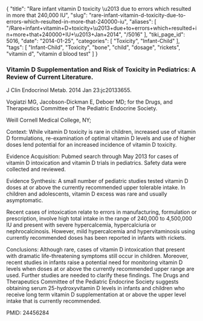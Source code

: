 {
    "title": "Rare infant vitamin D toxicity \u2013 due to errors which resulted in more that 240,000 IU",
    "slug": "rare-infant-vitamin-d-toxicity-due-to-errors-which-resulted-in-more-that-240000-iu",
    "aliases": [
        "/Rare+infant+vitamin+D+toxicity+\u2013+due+to+errors+which+resulted+in+more+that+240000+IU+\u2013+Jan+2014",
        "/5016"
    ],
    "tiki_page_id": 5016,
    "date": "2014-01-25",
    "categories": [
        "Toxicity",
        "Infant-Child"
    ],
    "tags": [
        "Infant-Child",
        "Toxicity",
        "bone",
        "child",
        "dosage",
        "rickets",
        "vitamin d",
        "vitamin d blood test"
    ]
}


### Vitamin D Supplementation and Risk of Toxicity in Pediatrics: A Review of Current Literature.

J Clin Endocrinol Metab. 2014 Jan 23:jc20133655. 

Vogiatzi MG, Jacobson-Dickman E, Deboer MD; for the Drugs, and Therapeutics Committee of The Pediatric Endocrine Society.

Weill Cornell Medical College, NY;

Context: While vitamin D toxicity is rare in children, increased use of vitamin D formulations, re-examination of optimal vitamin D levels and use of higher doses lend potential for an increased incidence of vitamin D toxicity. 

Evidence Acquisition: Pubmed search through May 2013 for cases of vitamin D intoxication and vitamin D trials in pediatrics. Safety data were collected and reviewed. 

Evidence Synthesis: A small number of pediatric studies tested vitamin D doses at or above the currently recommended upper tolerable intake. In children and adolescents, vitamin D excess was rare and usually asymptomatic. 

Recent cases of intoxication relate to errors in manufacturing, formulation or prescription, involve high total intake in the range of 240,000 to 4,500,000 IU and present with severe hypercalcemia, hypercalciuria or nephrocalcinosis. However, mild hypercalcemia and hypervitaminosis using currently recommended doses has been reported in infants with rickets. 

Conclusions: Although rare, cases of vitamin D intoxication that present with dramatic life-threatening symptoms still occur in children. Moreover, recent studies in infants raise a potential need for monitoring vitamin D levels when doses at or above the currently recommended upper range are used. Further studies are needed to clarify these findings. The Drugs and Therapeutics Committee of the Pediatric Endocrine Society suggests obtaining serum 25-hydroxyvitamin D levels in infants and children who receive long term vitamin D supplementation at or above the upper level intake that is currently recommended.

PMID:     24456284